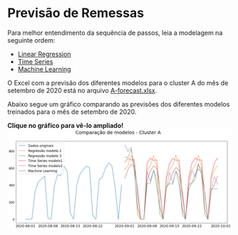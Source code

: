# Previsão de Remessas
Para melhor entendimento da sequência de passos, leia a modelagem na seguinte ordem:
- [Linear Regression](<Linear Regression.ipynb>)
- [Time Series](<Time Series.ipynb>)
- [Machine Learning ](<Machine Learning.ipynb>)

O Excel com a previsão dos diferentes modelos para o cluster A do mês de setembro de 2020 está no arquivo [A-forecast.xlsx](A-forecast.xlsx).

Abaixo segue um gráfico comparando as previsões dos diferentes modelos treinados para o mês de setembro de 2020.

**Clique no gráfico para vê-lo ampliado!**
<img src='A-comparacao.png'>
